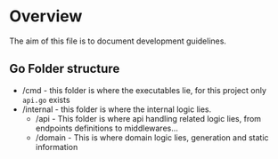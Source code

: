 # Overview

The aim of this file is to document development guidelines.

## Go Folder structure

 - /cmd - this folder is where the executables lie, for this project only `api.go` exists
 - /internal - this folder is where the internal logic lies.
   - /api - This folder is where api handling related logic lies, from endpoints definitions to middlewares...
   - /domain - This is where domain logic lies, generation and static information